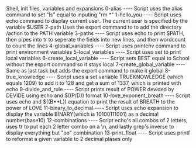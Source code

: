Shell, init files, variables and expansions
0-alias ---- Script uses the alias command to set "ls" equal to inputing "rm *"
1-hello_you ---- Script uses echo command to display current user. The current user is specified by the variable $USER
2-path Uses the export command to to add the directory /action to the PATH variable
3-paths ---- Script uses echo to print $PATH, then pipes into tr to seperate the fields into new lines, and then wordcount to count the lines
4-global_variables ---- Script uses printenv command to print environment variables
5-local_variables ---- Script uses set to print local variables
6-create_local_variable ---- Script sets BEST equal to School without the export command so it stays local
7-create_global_variable ---- Same as last task but adds the export command to make it global
8-true_knowledge ---- Script uses a set variable TRUEKNOWLEDGE (which equals 1209) to add it to 128 and get a sum of 1337, which is printed with echo
9-divide_and_rule ---- Script prints result of POWER devided by DEVIDE using echo and $((P/D)) format
10-love_exponent_breath ---- Script uses echo and $((B**L)) equation to print the result of BREATH to the power of LOVE
11-binary_to_decimal ---- Script uses echo expansion to display the variable BINARY(which is 10100111001) as a decimal number(base10)
12-combinations ---- Script echo's all combos of 2 letters, uses tr to put each 2 letter combo on a \n, and lastly grep's inverse to display everything but "oo" combination
13-print_float ---- Script uses printf to reformat a given variable to 2 decimal plases only
